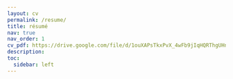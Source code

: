 ```yaml
---
layout: cv
permalink: /resume/
title: résumé
nav: true
nav_order: 1
cv_pdf: https://drive.google.com/file/d/1ouXAPsTkxPvX_4wFb9jIqHQRThgUHnUC/preview
description:
toc:
  sidebar: left
---
```

